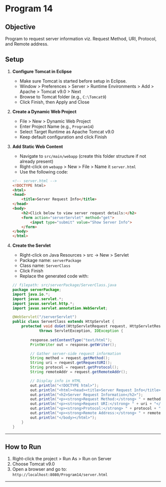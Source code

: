 # Program 14

## Objective
Program to request server information viz. Request Method, URI, Protocol, and Remote address.

## Setup

1. **Configure Tomcat in Eclipse**
    - Make sure Tomcat is started before setup in Eclipse.
    - Window > Preferences > Server > Runtime Environments > Add > Apache > Tomcat v9.0 > Next
    - Browse to Tomcat folder (e.g., `C:\Tomcat9`)
    - Click Finish, then Apply and Close

2. **Create a Dynamic Web Project**
    - File > New > Dynamic Web Project
    - Enter Project Name (e.g., `Program14`)
    - Select Target Runtime as Apache Tomcat v9.0
    - Keep default configuration and click Finish

3. **Add Static Web Content**
    - Navigate to `src/main/webapp` (create this folder structure if not already present)
    - Right-click on `webapp` > New > File > Name it `server.html`
    - Use the following code:

    ```html
    <!-- server.html -->
    <!DOCTYPE html>
    <html>
    <head>
        <title>Server Request Info</title>
    </head>
    <body>
        <h2>Click below to view server request details:</h2>
        <form action="serverServlet" method="get">
            <input type="submit" value="Show Server Info">
        </form>
    </body>
    </html>
    ```

4. **Create the Servlet**
    - Right-click on Java Resources > src → New > Servlet
    - Package name: `serverPackage`
    - Class name: `ServerClass`
    - Click Finish
    - Replace the generated code with:

    ```java
    // filepath: src/serverPackage/ServerClass.java
    package serverPackage;
    import java.io.*;
    import javax.servlet.*;
    import javax.servlet.http.*;
    import javax.servlet.annotation.WebServlet;

    @WebServlet("/serverServlet")
    public class ServerClass extends HttpServlet {
        protected void doGet(HttpServletRequest request, HttpServletResponse response)
                throws ServletException, IOException {
            
            response.setContentType("text/html");
            PrintWriter out = response.getWriter();

            // Gather server-side request information
            String method = request.getMethod();
            String uri = request.getRequestURI();
            String protocol = request.getProtocol();
            String remoteAddr = request.getRemoteAddr();

            // Display info in HTML
            out.println("<!DOCTYPE html>");
            out.println("<html><head><title>Server Request Info</title></head><body>");
            out.println("<h2>Server Request Information</h2>");
            out.println("<p><strong>Request Method:</strong> " + method + "</p>");
            out.println("<p><strong>Request URI:</strong> " + uri + "</p>");
            out.println("<p><strong>Protocol:</strong> " + protocol + "</p>");
            out.println("<p><strong>Remote Address:</strong> " + remoteAddr + "</p>");
            out.println("</body></html>");
        }
    }
    ```

---

## How to Run

1. Right-click the project > Run As > Run on Server
2. Choose Tomcat v9.0
3. Open a browser and go to:  
   `http://localhost:8080/Program14/server.html`

---
